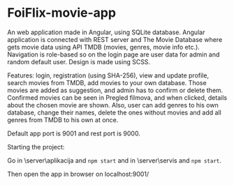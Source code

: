 # FoiFlix-movie-app

An web application made in Angular, using SQLite database. Angular application is connected with REST server and The Movie Database where gets movie data using API TMDB (movies, genres, movie info etc.).
Navigation is role-based so on the login page are user data for admin and random default user.
Design is made using SCSS.

Features: login, registration (using SHA-256), view and update profile, search movies from TMDB, add movies to your own database. Those movies are added as suggestion, and admin has to confirm or delete them. Confirmed movies can be seen in Pregled filmova, and when clicked, details about the chosen movie are shown.
Also, user can add genres to his own database, change their names, delete the ones without movies and add all genres from TMDB to his own at once. 

Default app port is 9001 and rest port is 9000.

Starting the project:

Go in \server\aplikacija and `npm start` and in \server\servis and `npm start`.

Then open the app in browser on localhost:9001/
